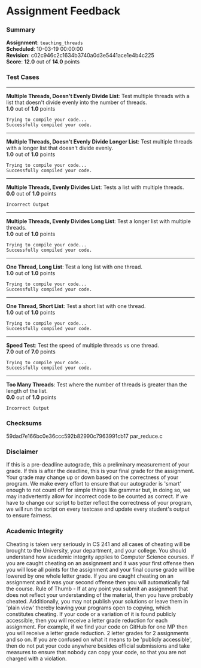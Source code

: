 # Assignment Feedback

### Summary

**Assignment**: `teaching_threads`  
**Scheduled**: 10-03-19 00:00:00  
**Revision**: c02c946c2c1634b3740a0d3e5441ace1e4b4c225  
**Score**: **12.0** out of **14.0** points

### Test Cases
---

**Multiple Threads, Doesn't Evenly Divide List**: Test multiple threads with a list that doesn't divide evenly into the number of threads.  
**1.0** out of **1.0** points
```
Trying to compile your code...
Successfully compiled your code.
```
---

**Multiple Threads, Doesn't Evenly Divide Longer List**: Test multiple threads with a longer list that doesn't divide evenly.  
**1.0** out of **1.0** points
```
Trying to compile your code...
Successfully compiled your code.
```
---

**Multiple Threads, Evenly Divides List**: Tests a list with multiple threads.  
**0.0** out of **1.0** points
```
Incorrect Output
```
---

**Multiple Threads, Evenly Divides Long List**: Test a longer list with multiple threads.  
**1.0** out of **1.0** points
```
Trying to compile your code...
Successfully compiled your code.
```
---

**One Thread, Long List**: Test a long list with one thread.  
**1.0** out of **1.0** points
```
Trying to compile your code...
Successfully compiled your code.
```
---

**One Thread, Short List**: Test a short list with one thread.  
**1.0** out of **1.0** points
```
Trying to compile your code...
Successfully compiled your code.
```
---

**Speed Test**: Test the speed of multiple threads vs one thread.  
**7.0** out of **7.0** points
```
Trying to compile your code...
Successfully compiled your code.
```
---

**Too Many Threads**: Test where the number of threads is greater than the length of the list.  
**0.0** out of **1.0** points
```
Incorrect Output
```
### Checksums

59dad7e166bc0e36ccc592b82990c7963991cb17 par_reduce.c


### Disclaimer
If this is a pre-deadline autograde, this a preliminary measurement of your grade.
If this is after the deadline, this is your final grade for the assignment.
Your grade may change up or down based on the correctness of your program.
We make every effort to ensure that our autograder is 'smart' enough to not count off
for simple things like grammar but, in doing so, we may inadvertently allow for
incorrect code to be counted as correct.
If we have to change our script to better reflect the correctness of your program,
we will run the script on every testcase and update every student's output to ensure fairness.



### Academic Integrity
Cheating is taken very seriously in CS 241 and all cases of cheating will be brought to the University, your department, and your college.
You should understand how academic integrity applies to Computer Science courses.
If you are caught cheating on an assignment and it was your first offense then you will lose all points for the assignment and your final course
grade will be lowered by one whole letter grade. If you are caught cheating on an assignment and it was your second offense then you will automatically fail the course.
Rule of Thumb - If at any point you submit an assignment that does not reflect your understanding of the material, then you have probably cheated.
Additionally, you may not publish your solutions or leave them in 'plain view' thereby leaving your programs open to copying, which constitutes cheating.
If your code or a variation of it is found publicly accessible, then you will receive a letter grade reduction for each assignment.
For example, if we find your code on GitHub for one MP then you will receive a letter grade reduction. 2 letter grades for 2 assignments and so on.
If you are confused on what it means to be 'publicly accessible', then do not put your code anywhere besides official submissions and take measures
to ensure that nobody can copy your code, so that you are not charged with a violation.


